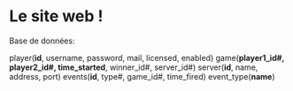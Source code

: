 # Le site web !

Base de données:

player(__id__, username, password, mail, licensed, enabled)
game(__player1_id#, player2_id#, time_started__, winner_id#, server_id#)
server(__id__, name, address, port)
events(__id__, type#, game_id#, time_fired)
event_type(__name__)